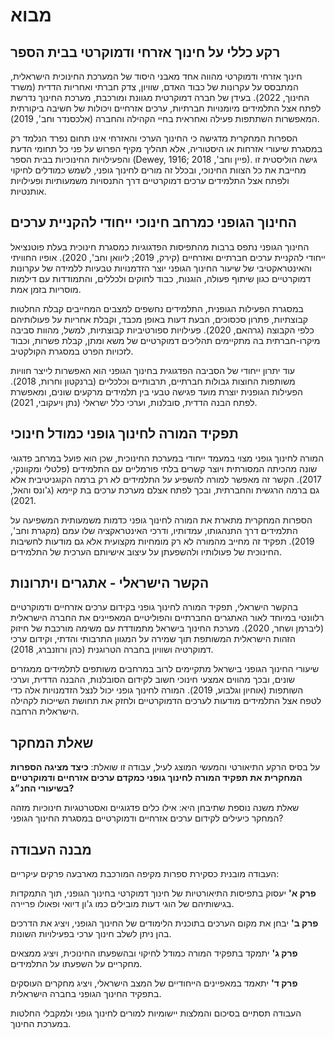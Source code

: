 # מבוא

## רקע כללי על חינוך אזרחי ודמוקרטי בבית הספר

חינוך אזרחי ודמוקרטי מהווה אחד מאבני היסוד של המערכת החינוכית הישראלית, המתבסס על עקרונות של כבוד האדם, שוויון, צדק חברתי ואחריות הדדית (משרד החינוך, 2022). בעידן של חברה דמוקרטית מגוונת ומורכבת, מערכת החינוך נדרשת לפתח אצל התלמידים מיומנויות חברתיות, ערכים אזרחיים ויכולות של חשיבה ביקורתית המאפשרות השתתפות פעילה ואחראית בחיי הקהילה והחברה (אלכסנדר וחב', 2019).

הספרות המחקרית מדגישה כי החינוך הערכי והאזרחי אינו תחום נפרד הנלמד רק במסגרת שיעורי אזרחות או היסטוריה, אלא תהליך מקיף הפרוש על פני כל תחומי הדעת והפעילויות החינוכיות בבית הספר (Dewey, 1916; פיין וחב', 2018). גישה הוליסטית זו מחייבת את כל הצוות החינוכי, ובכלל זה מורים לחינוך גופני, לשמש כמודלים לחיקוי ולפתח אצל התלמידים ערכים דמוקרטיים דרך התנסויות משמעותיות ופעילויות אותנטיות.

## החינוך הגופני כמרחב חינוכי ייחודי להקניית ערכים

החינוך הגופני נתפס ברבות מהתפיסות הפדגוגיות כמסגרת חינוכית בעלת פוטנציאל ייחודי להקניית ערכים חברתיים ואזרחיים (קירק, 2019; ליוואן וחב', 2020). אופיו החוויתי והאינטראקטיבי של שיעור החינוך הגופני יוצר הזדמנויות טבעיות ללמידה של עקרונות דמוקרטיים כגון שיתוף פעולה, הוגנות, כבוד לחוקים ולכללים, והתמודדות עם דילמות מוסריות בזמן אמת.

במסגרת הפעילות הגופנית, התלמידים נחשפים למצבים המחייבים קבלת החלטות קבוצתיות, פתרון סכסוכים, הבעת דעות באופן מכבד, וקבלת אחריות על פעולותיהם כלפי הקבוצה (גרהאם, 2020). פעילויות ספורטיביות קבוצתיות, למשל, מהוות סביבה מיקרו-חברתית בה מתקיימים תהליכים דמוקרטיים של משא ומתן, קבלת פשרות, וכבוד לזכויות הפרט במסגרת הקולקטיב.

עוד יתרון ייחודי של הסביבה הפדגוגית בחינוך הגופני הוא האפשרות לייצר חוויות משותפות החוצות גבולות חברתיים, תרבותיים וכלכליים (ברנקטון וחרות, 2018). הפעילות הגופנית יוצרת מועד פגישה טבעי בין תלמידים מרקעים שונים, ומאפשרת לפתח הבנה הדדית, סובלנות, וערכי כלל ישראלי (נתן ויעקובי, 2021).

## תפקיד המורה לחינוך גופני כמודל חינוכי

המורה לחינוך גופני מצוי במעמד ייחודי במערכת החינוכית, שכן הוא פועל במרחב פדגוגי שונה מהכיתה המסורתית ויוצר קשרים בלתי פורמליים עם התלמידים (פלטלי ומקוונקי, 2017). הקשר זה מאפשר למורה להשפיע על התלמידים לא רק ברמה הקוגניטיבית אלא גם ברמה הרגשית והחברתית, ובכך לפתח אצלם מערכת ערכים בת קיימא (ג'ונס והאל, 2021).

הספרות המחקרית מתארת את המורה לחינוך גופני כדמות משמעותית המשפיעה על התלמידים דרך התנהגותו, עמדותיו, ודרכי האינטראקציה שלו עמם (מקגרת וחב', 2019). תפקיד זה מחייב מהמורה לא רק מומחיות מקצועית אלא גם מודעות לחשיבות החינוכית של פעולותיו ולהשפעתן על עיצוב אישיותם הערכית של התלמידים.

## הקשר הישראלי - אתגרים ויתרונות

בהקשר הישראלי, תפקיד המורה לחינוך גופני בקידום ערכים אזרחיים ודמוקרטיים רלוונטי במיוחד לאור האתגרים החברתיים והפוליטיים המאפיינים את החברה הישראלית (ליברמן ושחר, 2020). מערכת החינוך בישראל מתמודדת עם משימה מורכבת של חיזוק הזהות הישראלית המשותפת תוך שמירה על המגוון התרבותי והדתי, וקידום ערכי דמוקרטיה ושוויון בחברה הטרוגנית (כהן ורוזנברג, 2018).

שיעורי החינוך הגופני בישראל מתקיימים לרוב במרחבים משותפים לתלמידים ממגזרים שונים, ובכך מהווים אמצעי חינוכי חשוב לקידום הסובלנות, ההבנה הדדית, וערכי השותפות (אוחיון וגלבוע, 2019). המורה לחינוך גופני יכול לנצל הזדמנויות אלה כדי לטפח אצל התלמידים מודעות לערכים הדמוקרטיים ולחזק את תחושת השייכות לקהילה הישראלית הרחבה.

## שאלת המחקר

על בסיס הרקע התיאורטי והמעשי המוצג לעיל, עבודה זו שואלת: **כיצד מציגה הספרות המחקרית את תפקיד המורה לחינוך גופני כמקדם ערכים אזרחיים ודמוקרטיים בשיעורי החנ״ג?**

שאלת משנה נוספת שתיבחן היא: אילו כלים פדגוגיים ואסטרטגיות חינוכיות מזהה המחקר כיעילים לקידום ערכים אזרחיים ודמוקרטיים במסגרת החינוך הגופני?

## מבנה העבודה

העבודה מובנית כסקירת ספרות מקיפה המורכבת מארבעה פרקים עיקריים:

**פרק א'** יעסוק בתפיסות התיאורטיות של חינוך דמוקרטי בחינוך הגופני, תוך התמקדות בגישותיהם של הוגי דעות מובילים כמו ג'ון דיואי ופאולו פריירה.

**פרק ב'** יבחן את מקום הערכים בתוכנית הלימודים של החינוך הגופני, ויציג את הדרכים בהן ניתן לשלב חינוך ערכי בפעילויות השונות.

**פרק ג'** יתמקד בתפקיד המורה כמודל לחיקוי ובהשפעתו החינוכית, ויציג ממצאים מחקריים על השפעתו על התלמידים.

**פרק ד'** יתאמד במאפיינים הייחודיים של המצב הישראלי, ויציג מחקרים העוסקים בתפקיד החינוך הגופני בחברה הישראלית.

העבודה תסתיים בסיכום והמלצות יישומיות למורים לחינוך גופני ולמקבלי החלטות במערכת החינוך.
